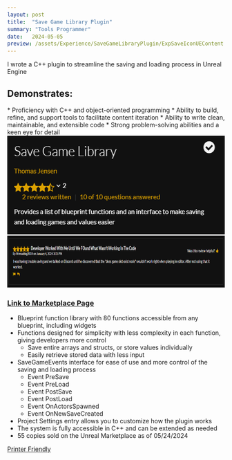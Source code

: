 ```yaml
---
layout: post
title:  "Save Game Library Plugin"
summary: "Tools Programmer"
date:   2024-05-05
preview: /assets/Experience/SaveGameLibraryPlugin/ExpSaveIconUEContent.png
---
```

I wrote a C++ plugin to streamline the saving and loading process in Unreal Engine
<h2>Demonstrates:</h2>
* Proficiency with C++ and object-oriented programming
* Ability to build, refine, and support tools to facilitate content iteration
* Ability to write clean, maintainable, and extensible code
* Strong problem-solving abilities and a keen eye for detail

<!--![Picture 1](/assets/save_game_plugin.png)-->
<style>
div.scroll-container 
{
  background-color: #333;
  overflow: auto;
  white-space: nowrap;
  padding: 10px;
}

div.scroll-container img 
{
  padding: 10px;
}
highlight 
{
    color: #2A9094;
}
</style>

<div class="dont-print">
  <img src="/assets/Experience/SaveGameLibraryPlugin/description.png" alt="nodes" width="540" height="228">
  <img src="/assets/Experience/SaveGameLibraryPlugin/review2.png" alt="nodes" width="800" height="120">
  <h3><a href="https://www.unrealengine.com/marketplace/en-US/product/expanded-save-game-library?sessionInvalidated=true">Link to Marketplace Page</a></h3>
</div>


* Blueprint function library with 80 functions accessible from any blueprint, including widgets
* Functions designed for simplicity with less complexity in each function, giving developers more control
  - Save entire arrays and structs, or store values individually
  - Easily retrieve stored data with less input
* SaveGameEvents interface for ease of use and more control of the saving and loading process
  - Event PreSave
  - Event PreLoad
  - Event PostSave
  - Event PostLoad
  - Event OnActorsSpawned
  - Event OnNewSaveCreated
* Project Settings entry allows you to customize how the plugin works
* The system is fully accessible in C++ and can be extended as needed
* 55 copies sold on the Unreal Marketplace as of 05/24/2024


<div class="dont-print">
    <p>
          <a href="javascript:window.print();">
            Printer Friendly
          </a>
    </p>
</div>
